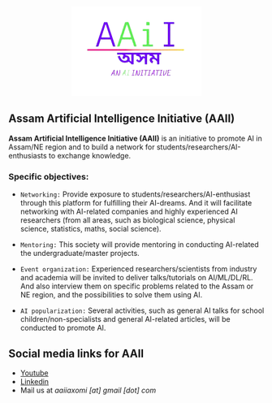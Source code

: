 
<p align='center'>
   <img src='assets/images/AAII-logo.png'>
</p>

## Assam Artificial Intelligence Initiative (AAII)
**Assam Artificial Intelligence Initiative (AAII)** is an initiative to promote AI in Assam/NE region and to build a network for students/researchers/AI-enthusiasts to exchange knowledge.

### Specific objectives:
- `Networking:` Provide exposure to students/researchers/AI-enthusiast through this platform for fulfilling their AI-dreams. And it will facilitate networking with AI-related companies and highly experienced AI researchers (from all areas, such as biological science, physical science, statistics, maths, social science).

- `Mentoring:` This society will provide mentoring in conducting AI-related the undergraduate/master projects.

- `Event organization:` Experienced researchers/scientists from industry and academia will be invited to deliver talks/tutorials on AI/ML/DL/RL. And also interview them on specific problems related to the Assam or NE region, and the possibilities to solve them using AI.

- `AI popularization:` Several activities, such as general AI talks for school children/non-specialists and general AI-related articles, will be conducted to promote AI.

## Social media links for AAII
- [Youtube](https://www.youtube.com/channel/UCLpwr-48gchMdhc_F2a9hLg)
- [Linkedin](https://www.linkedin.com/in/assam-ai-initiative-aaii-5aa108205)
- Mail us at *aaiiaxomi [at] gmail [dot] com*

